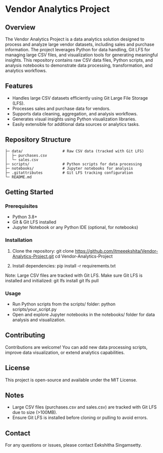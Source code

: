 # Vendor Analytics Project

## Overview
The Vendor Analytics Project is a data analytics solution designed to process and analyze large vendor datasets, including sales and purchase information. The project leverages Python for data handling, Git LFS for managing large CSV files, and visualization tools for generating meaningful insights. This repository contains raw CSV data files, Python scripts, and analysis notebooks to demonstrate data processing, transformation, and analytics workflows.

## Features
- Handles large CSV datasets efficiently using Git Large File Storage (LFS).
- Processes sales and purchase data for vendors.
- Supports data cleaning, aggregation, and analysis workflows.
- Generates visual insights using Python visualization libraries.
- Easily extensible for additional data sources or analytics tasks.

## Repository Structure
 ```vendor-analytics-project/
├─ data/                  # Raw CSV data (tracked with Git LFS)
│  ├─ purchases.csv
│  └─ sales.csv
├─ scripts/               # Python scripts for data processing
├─ notebooks/             # Jupyter notebooks for analysis
├─ .gitattributes         # Git LFS tracking configuration
└─ README.md
```

## Getting Started
### Prerequisites
- Python 3.8+  
- Git & Git LFS installed  
- Jupyter Notebook or any Python IDE (optional, for notebooks)

### Installation
1. Clone the repository:
git clone https://github.com/itmeeekshita/Vendor-Analytics-Project.git
cd Vendor-Analytics-Project

2. Install dependencies:
pip install -r requirements.txt

Note: Large CSV files are tracked with Git LFS. Make sure Git LFS is installed and initialized:
git lfs install
git lfs pull

### Usage
- Run Python scripts from the scripts/ folder:
python scripts/your_script.py
- Open and explore Jupyter notebooks in the notebooks/ folder for data analysis and visualization.

## Contributing
Contributions are welcome! You can add new data processing scripts, improve data visualization, or extend analytics capabilities.

## License
This project is open-source and available under the MIT License.

## Notes
- Large CSV files (purchases.csv and sales.csv) are tracked with Git LFS due to size (>100MB).  
- Ensure Git LFS is installed before cloning or pulling to avoid errors.

## Contact
For any questions or issues, please contact Eekshitha Singamsetty.
